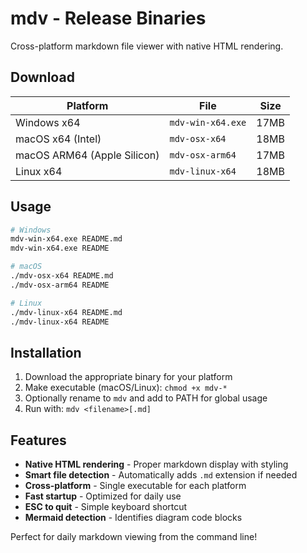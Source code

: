 # mdv - Release Binaries

Cross-platform markdown file viewer with native HTML rendering.

## Download

| Platform | File | Size |
|----------|------|------|
| Windows x64 | `mdv-win-x64.exe` | 17MB |
| macOS x64 (Intel) | `mdv-osx-x64` | 18MB |
| macOS ARM64 (Apple Silicon) | `mdv-osx-arm64` | 17MB |
| Linux x64 | `mdv-linux-x64` | 18MB |

## Usage

```bash
# Windows
mdv-win-x64.exe README.md
mdv-win-x64.exe README

# macOS
./mdv-osx-x64 README.md
./mdv-osx-arm64 README

# Linux
./mdv-linux-x64 README.md
./mdv-linux-x64 README
```

## Installation

1. Download the appropriate binary for your platform
2. Make executable (macOS/Linux): `chmod +x mdv-*`
3. Optionally rename to `mdv` and add to PATH for global usage
4. Run with: `mdv <filename>[.md]`

## Features

- **Native HTML rendering** - Proper markdown display with styling
- **Smart file detection** - Automatically adds `.md` extension if needed
- **Cross-platform** - Single executable for each platform
- **Fast startup** - Optimized for daily use
- **ESC to quit** - Simple keyboard shortcut
- **Mermaid detection** - Identifies diagram code blocks

Perfect for daily markdown viewing from the command line!